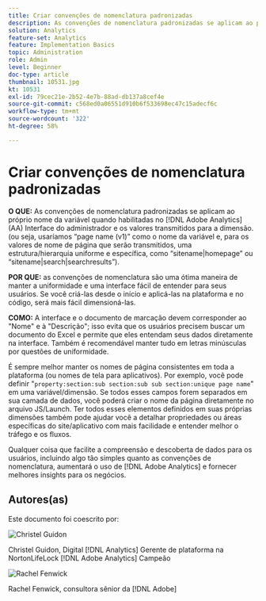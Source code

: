 ```yaml
---
title: Criar convenções de nomenclatura padronizadas
description: As convenções de nomenclatura padronizadas se aplicam ao próprio nome da variável quando habilitadas na interface do administrador do AA e aos valores transmitidos para a dimensão.
solution: Analytics
feature-set: Analytics
feature: Implementation Basics
topic: Administration
role: Admin
level: Beginner
doc-type: article
thumbnail: 10531.jpg
kt: 10531
exl-id: 79cec21e-2b52-4e7b-88ad-db137a8cef4e
source-git-commit: c568ed0a06551d910b6f533698ec47c15adecf6c
workflow-type: tm+mt
source-wordcount: '322'
ht-degree: 58%

---
```


# Criar convenções de nomenclatura padronizadas

**O QUE:** As convenções de nomenclatura padronizadas se aplicam ao próprio nome da variável quando habilitadas no [!DNL Adobe Analytics] (AA) Interface do administrador e os valores transmitidos para a dimensão. (ou seja, usaríamos “page name (v1)” como o nome da variável e, para os valores de nome de página que serão transmitidos, uma estrutura/hierarquia uniforme e específica, como “sitename|homepage” ou “sitename|search|searchresults”).

**POR QUE:** as convenções de nomenclatura são uma ótima maneira de manter a uniformidade e uma interface fácil de entender para seus usuários. Se você criá-las desde o início e aplicá-las na plataforma e no código, será mais fácil dimensioná-las.

**COMO:** A interface e o documento de marcação devem corresponder ao &quot;Nome&quot; e à &quot;Descrição&quot;; isso evita que os usuários precisem buscar um documento do Excel e permite que eles entendam seus dados diretamente na interface. Também é recomendável manter tudo em letras minúsculas por questões de uniformidade.

É sempre melhor manter os nomes de página consistentes em toda a plataforma (ou nomes de tela para aplicativos). Por exemplo, você pode definir &quot;`property:section:sub section:sub sub section:unique page name`&quot; em uma variável/dimensão. Se todos esses campos forem separados em sua camada de dados, você poderá criar o nome da página diretamente no arquivo JS/Launch. Ter todos esses elementos definidos em suas próprias dimensões também pode ajudar você a detalhar propriedades ou áreas específicas do site/aplicativo com mais facilidade e entender melhor o tráfego e os fluxos.

Qualquer coisa que facilite a compreensão e descoberta de dados para os usuários, incluindo algo tão simples quanto as convenções de nomenclatura, aumentará o uso de [!DNL Adobe Analytics] e fornecer melhores insights para os negócios.

## Autores(as)

Este documento foi coescrito por:

![Christel Guidon](assets/Christel-Headshot-150.png)

Christel Guidon, Digital [!DNL Analytics] Gerente de plataforma na NortonLifeLock
[!DNL Adobe Analytics] Campeão

![Rachel Fenwick](assets/Rachel-Fenwick-150.png)

Rachel Fenwick, consultora sênior da [!DNL Adobe]
